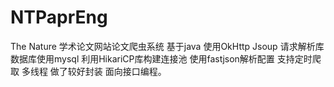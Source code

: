 # NTPaprEng
The Nature 学术论文网站论文爬虫系统 基于java 使用OkHttp Jsoup 请求解析库 数据库使用mysql 利用HikariCP库构建连接池 使用fastjson解析配置 支持定时爬取 多线程  做了较好封装 面向接口编程。
